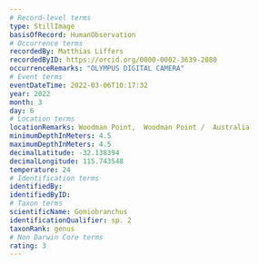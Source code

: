 ```yaml
---
# Record-level terms
type: StillImage
basisOfRecord: HumanObservation
# Occurrence terms
recordedBy: Matthias Liffers
recordedByID: https://orcid.org/0000-0002-3639-2080
occurrenceRemarks: "OLYMPUS DIGITAL CAMERA"
# Event terms
eventDateTime: 2022-03-06T10:17:32
year: 2022
month: 3
day: 6
# Location terms
locationRemarks: Woodman Point,  Woodman Point /  Australia
minimumDepthInMeters: 4.5
maximumDepthInMeters: 4.5
decimalLatitude: -32.138394
decimalLongitude: 115.743548
temperature: 24
# Identification terms
identifiedBy: 
identifiedByID: 
# Taxon terms
scientificName: Goniobranchus
identificationQualifier: sp. 2
taxonRank: genus
# Non Darwin Core terms
rating: 3
---
```

